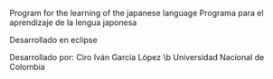 Program for the learning of the japanese language
Programa para el aprendizaje de la lengua japonesa

Desarrollado en eclipse

Desarrollado por: Ciro Iván García López \b
Universidad Nacional de Colombia
